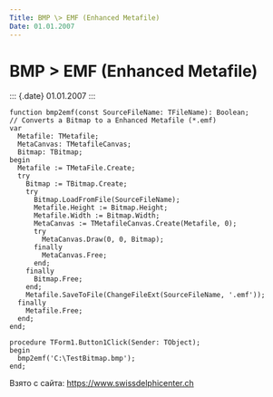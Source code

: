 ```yaml
---
Title: BMP \> EMF (Enhanced Metafile)
Date: 01.01.2007
---
```



BMP \> EMF (Enhanced Metafile)
==============================

::: {.date}
01.01.2007
:::

    function bmp2emf(const SourceFileName: TFileName): Boolean;
    // Converts a Bitmap to a Enhanced Metafile (*.emf)
    var
      Metafile: TMetafile;
      MetaCanvas: TMetafileCanvas;
      Bitmap: TBitmap;
    begin
      Metafile := TMetaFile.Create;
      try
        Bitmap := TBitmap.Create;
        try
          Bitmap.LoadFromFile(SourceFileName);
          Metafile.Height := Bitmap.Height;
          Metafile.Width := Bitmap.Width;
          MetaCanvas := TMetafileCanvas.Create(Metafile, 0);
          try
            MetaCanvas.Draw(0, 0, Bitmap);
          finally
            MetaCanvas.Free;
          end;
        finally
          Bitmap.Free;
        end;
        Metafile.SaveToFile(ChangeFileExt(SourceFileName, '.emf'));
      finally
        Metafile.Free;
      end;
    end;
     
    procedure TForm1.Button1Click(Sender: TObject);
    begin
      bmp2emf('C:\TestBitmap.bmp');
    end;

Взято с сайта: <https://www.swissdelphicenter.ch>
